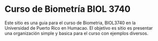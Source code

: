 # Curso de Biometría BIOL 3740
Este sitio es una guia para el curso de Biometria, BIOL3740 en la Universidad de Puerto Rico en Humacao.  El objetivo es sitio es presentar una organización simple y basica para el curso con ejemplos diversos.

